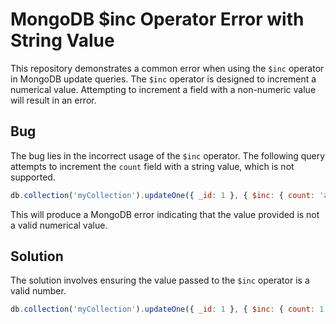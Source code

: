 # MongoDB $inc Operator Error with String Value
This repository demonstrates a common error when using the `$inc` operator in MongoDB update queries.  The `$inc` operator is designed to increment a numerical value. Attempting to increment a field with a non-numeric value will result in an error.

## Bug
The bug lies in the incorrect usage of the `$inc` operator. The following query attempts to increment the `count` field with a string value, which is not supported.

```javascript
db.collection('myCollection').updateOne({ _id: 1 }, { $inc: { count: 'abc' } });
```

This will produce a MongoDB error indicating that the value provided is not a valid numerical value.

## Solution
The solution involves ensuring the value passed to the `$inc` operator is a valid number.

```javascript
db.collection('myCollection').updateOne({ _id: 1 }, { $inc: { count: 1 } });
```
